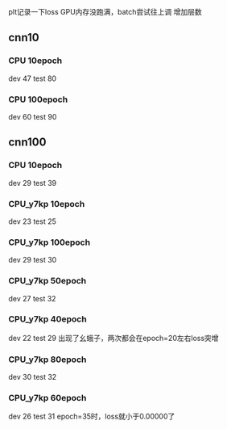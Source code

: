 plt记录一下loss
GPU内存没跑满，batch尝试往上调
增加层数

## cnn10 
### CPU 10epoch
dev 47
test 80
### CPU 100epoch
dev 60
test 90

## cnn100
### CPU 10epoch
dev 29
test 39
### CPU_y7kp 10epoch
dev 23
test 25
### CPU_y7kp 100epoch
dev 29
test 30
### CPU_y7kp 50epoch
dev 27
test 32
### CPU_y7kp 40epoch
dev 22
test 29
出现了幺蛾子，两次都会在epoch=20左右loss突增
### CPU_y7kp 80epoch
dev 30
test 32
### CPU_y7kp 60epoch
dev 26
test 31
epoch=35时，loss就小于0.00000了
